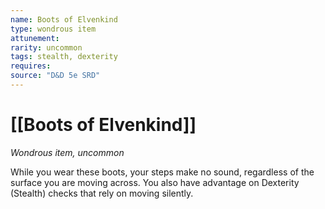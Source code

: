 ```yaml
---
name: Boots of Elvenkind
type: wondrous item
attunement: 
rarity: uncommon
tags: stealth, dexterity
requires: 
source: "D&D 5e SRD"
---
```

# [[Boots of Elvenkind]]

*Wondrous item, uncommon*

While you wear these boots, your steps make no sound, regardless of the surface you are moving across. You also have advantage on Dexterity (Stealth) checks that rely on moving silently.